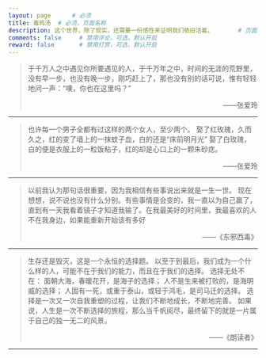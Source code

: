 ```yaml
---
layout: page      # 必须
title: 毒鸡汤  # 必须，页面名称
description: 这个世界，除了现实，还需要一份感性来证明我们依旧活着。       # 页面二级标题，描述性文字
comments: false     # 禁用评论，可选，默认开启
reward: false       # 禁用打赏，可选，默认开启
---
```


<style>
body {  }
.page-content { border-bottom: none; }
</style>

>于千万人之中遇见你所要遇见的人，于千万年之中，时间的无涯的荒野里，没有早一步，也没有晚一步，刚巧赶上了，那也没有别的话可说，惟有轻轻地问一声：“噢，你也在这里吗？”
><p style="text-align: right;">——张爱玲</p>

---

>也许每一个男子全都有过这样的两个女人，至少两个。
>娶了红玫瑰，久而久之，红的变了墙上的一抹蚊子血，白的还是“床前明月光”
>娶了白玫瑰，白的便是衣服上的一粒饭粘子，红的却是心口上的一颗朱砂痣。
><p style="text-align: right;">——张爱玲</p>

---

>以前我认为那句话很重要，因为我相信有些事说出来就是一生一世。
>现在想想，说不说也没有什么分别。有些事情是会变的，我一直以为自己赢了，直到有一天我看着镜子才知道我输了。在我最美好的时间里，我最喜欢的人不在我身边，如果能重新开始该有多好
><p style="text-align: right;">——《东邪西毒》</p>

---

>生存还是毁灭，这是一个永恒的选择题。
>以至于到最后，我们成为一个什么样的人，可能不在于我们的能力，而且在于我们的选择。
>选择无处不在：
>面朝大海，春暖花开，是海子的选择；
>人不是生来被打败的，是海明威的选择；
>人固有一死，或重于泰山，或轻于鸿毛，是司马迁的选择。
>选择是一次又一次自我重塑的过程，让我们不断地成长，不断地完善。
>如果说，人生是一次不断选择的旅程，那么当千帆阅尽，最终留下的就是一片属于自己的独一无二的风景。
><p style="text-align: right;">——《朗读者》</p>

---